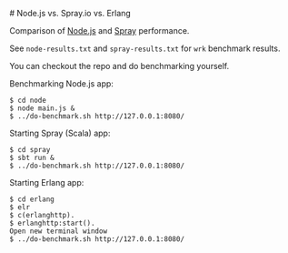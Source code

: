 # Node.js vs. Spray.io vs. Erlang

Comparison of [Node.js](http://nodejs.org) and [Spray](http://spray.io/) performance.

See `node-results.txt` and `spray-results.txt` for `wrk` benchmark results.

You can checkout the repo and do benchmarking yourself. 

Benchmarking Node.js app:

    $ cd node
    $ node main.js &
    $ ../do-benchmark.sh http://127.0.0.1:8080/

Starting Spray (Scala) app:

    $ cd spray
    $ sbt run &
    $ ../do-benchmark.sh http://127.0.0.1:8080/

Starting Erlang app:

    $ cd erlang
    $ elr
    $ c(erlanghttp).
    $ erlanghttp:start().
    Open new terminal window
    $ ../do-benchmark.sh http://127.0.0.1:8080/
